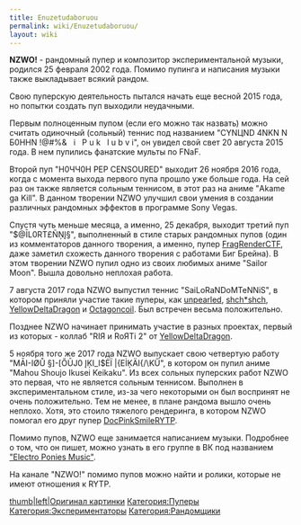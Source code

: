```yaml
---
title: Enuzetudaboruou
permalink: wiki/Enuzetudaboruou/
layout: wiki
---
```


**NZWO!** - рандомный пупер и композитор экспериментальной музыки,
родился 25 февраля 2002 года. Помимо пупинга и написания музыки также
выкладывает всякий рандом.

Свою пуперскую деятельность пытался начать еще весной 2015 года, но
попытки создать пуп выходили неудачными.

Первым полноценным пупом (если его можно так назвать) можно считать
одиночный (сольный) теннис под названием "CYNЦND 4NKN N Б0HHN !@\#%& 
 i   P u k   l u b v i", он увидел свой свет 20 августа 2015 года. В нем
пупились фанатские мульты по FNaF.

Второй пуп "H0ЧЧ0Н РЕР CENSOURED" выходит 26 ноября 2016 года, когда с
момента выхода первого пупа прошло уже больше года. На сей раз он также
является сольным теннисом, в этот раз на аниме "Akame ga Kill". В данном
творении NZWO улучшил свои умения в создании различных рандомных
эффектов в программе Sony Vegas.

Спустя чуть меньше месяца, а именно, 25 декабря, выходит третий пуп
"$@ĪL0RT£ÑŅĮ§", выполненный в стиле старых рандомных пупов (один из
комментаторов данного творения, а именно, пупер
[FragRenderCTF](/wiki/FragRenderCTF "wikilink"), даже заметил схожесть данного
творения с работами Биг Брейна). В этом творении NZWO пупил одно из
своих любимых аниме "Sailor Moon". Вышла довольно неплохая работа.

7 августа 2017 года NZWO выпустил теннис "SaiLoRaNDoMTeNNiS", в котором
приняли участие такие пуперы, как [unpearled](unpearled "wikilink"),
[shch\*shch](shch*shch "wikilink"),
[YellowDeltaDragon](/wiki/YellowDeltaDragon "wikilink") и
[Octagoncoil](/wiki/Octagoncoil "wikilink"). Был встречен весьма положительно.

Позднее NZWO начинает принимать участие в разных проектах, первый из
которых - коллаб "RIЯ и RоЯТi 2" от
[YellowDeltaDragon](/wiki/YellowDeltaDragon "wikilink").

5 ноября того же 2017 года NZWO выпускает свою четвертую работу "MĀI-IØŮ
§\]-\[ŐŪJ0 ĮĶI_I$ĖÏ \|{EİĶÄI{/\\KŰ", в котором он пупил аниме "Mahou
Shoujo Ikusei Keikaku". Из всех сольных пуперских работ NZWO это первая,
что не является сольным теннисом. Выполнен в экспериментальном стиле,
из-за чего некоторыми он был воспринят не очень положительно. Тем не
менее, в плане рандома вышло очень неплохо. Хотя, это стоило тяжелого
рендеринга, в котором NZWO помогал его друг пупер
[DocPinkSmileRYTP](/wiki/DoctorSmiler "wikilink").

Помимо пупов, NZWO еще занимается написанием музыки. Подробнее о том,
что он пишет, можно узнать в его группе в ВК под названием ["Electro
Ponies Music"](https://vk.com/club120439845).

На канале "NZWO!" помимо пупов можно найти и ролики, которые не имеют
отношения к RYTP.

[thumb\|left\|Оригинал картинки](Файл:15328_eightbit2.jpg "wikilink")
[Категория:Пуперы](Категория:Пуперы "wikilink")
[Категория:Экспериментаторы](Категория:Экспериментаторы "wikilink")
[Категория:Рандомщики](Категория:Рандомщики "wikilink")
